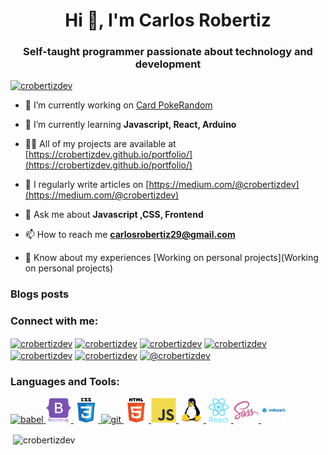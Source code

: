 <h1 align="center">Hi 👋, I'm Carlos Robertiz</h1>
<h3 align="center">Self-taught programmer passionate about technology and development</h3>

<p align="left"> <a href="https://twitter.com/crobertizdev" target="blank"><img src="https://img.shields.io/twitter/follow/crobertizdev?logo=twitter&style=for-the-badge" alt="crobertizdev" /></a> </p>

- 🔭 I’m currently working on [Card PokeRandom](https://crobertizdev.github.io/profile-card/)

- 🌱 I’m currently learning **Javascript, React, Arduino**

- 👨‍💻 All of my projects are available at [https://crobertizdev.github.io/portfolio/](https://crobertizdev.github.io/portfolio/)

- 📝 I regularly write articles on [https://medium.com/@crobertizdev](https://medium.com/@crobertizdev)

- 💬 Ask me about **Javascript ,CSS, Frontend**

- 📫 How to reach me **carlosrobertiz29@gmail.com**

- 📄 Know about my experiences [Working on personal projects](Working on personal projects)

### Blogs posts
<!-- BLOG-POST-LIST:START -->
<!-- BLOG-POST-LIST:END -->

<h3 align="left">Connect with me:</h3>
<p align="left">
<a href="https://codepen.io/crobertizdev" target="blank"><img align="center" src="https://raw.githubusercontent.com/rahuldkjain/github-profile-readme-generator/master/src/images/icons/Social/codepen.svg" alt="crobertizdev" height="30" width="40" /></a>
<a href="https://dev.to/crobertizdev" target="blank"><img align="center" src="https://raw.githubusercontent.com/rahuldkjain/github-profile-readme-generator/master/src/images/icons/Social/devto.svg" alt="crobertizdev" height="30" width="40" /></a>
<a href="https://twitter.com/crobertizdev" target="blank"><img align="center" src="https://raw.githubusercontent.com/rahuldkjain/github-profile-readme-generator/master/src/images/icons/Social/twitter.svg" alt="crobertizdev" height="30" width="40" /></a>
<a href="https://linkedin.com/in/crobertizdev" target="blank"><img align="center" src="https://raw.githubusercontent.com/rahuldkjain/github-profile-readme-generator/master/src/images/icons/Social/linked-in-alt.svg" alt="crobertizdev" height="30" width="40" /></a>
<a href="https://codesandbox.com/crobertizdev" target="blank"><img align="center" src="https://raw.githubusercontent.com/rahuldkjain/github-profile-readme-generator/master/src/images/icons/Social/codesandbox.svg" alt="crobertizdev" height="30" width="40" /></a>
<a href="https://instagram.com/crobertizdev" target="blank"><img align="center" src="https://raw.githubusercontent.com/rahuldkjain/github-profile-readme-generator/master/src/images/icons/Social/instagram.svg" alt="crobertizdev" height="30" width="40" /></a>
<a href="https://medium.com/@crobertizdev" target="blank"><img align="center" src="https://raw.githubusercontent.com/rahuldkjain/github-profile-readme-generator/master/src/images/icons/Social/medium.svg" alt="@crobertizdev" height="30" width="40" /></a>
</p>

<h3 align="left">Languages and Tools:</h3>
<p align="left"> <a href="https://babeljs.io/" target="_blank" rel="noreferrer"> <img src="https://www.vectorlogo.zone/logos/babeljs/babeljs-icon.svg" alt="babel" width="40" height="40"/> </a> <a href="https://getbootstrap.com" target="_blank" rel="noreferrer"> <img src="https://raw.githubusercontent.com/devicons/devicon/master/icons/bootstrap/bootstrap-plain-wordmark.svg" alt="bootstrap" width="40" height="40"/> </a> <a href="https://www.w3schools.com/css/" target="_blank" rel="noreferrer"> <img src="https://raw.githubusercontent.com/devicons/devicon/master/icons/css3/css3-original-wordmark.svg" alt="css3" width="40" height="40"/> </a> <a href="https://git-scm.com/" target="_blank" rel="noreferrer"> <img src="https://www.vectorlogo.zone/logos/git-scm/git-scm-icon.svg" alt="git" width="40" height="40"/> </a> <a href="https://www.w3.org/html/" target="_blank" rel="noreferrer"> <img src="https://raw.githubusercontent.com/devicons/devicon/master/icons/html5/html5-original-wordmark.svg" alt="html5" width="40" height="40"/> </a> <a href="https://developer.mozilla.org/en-US/docs/Web/JavaScript" target="_blank" rel="noreferrer"> <img src="https://raw.githubusercontent.com/devicons/devicon/master/icons/javascript/javascript-original.svg" alt="javascript" width="40" height="40"/> </a> <a href="https://www.linux.org/" target="_blank" rel="noreferrer"> <img src="https://raw.githubusercontent.com/devicons/devicon/master/icons/linux/linux-original.svg" alt="linux" width="40" height="40"/> </a> <a href="https://reactjs.org/" target="_blank" rel="noreferrer"> <img src="https://raw.githubusercontent.com/devicons/devicon/master/icons/react/react-original-wordmark.svg" alt="react" width="40" height="40"/> </a> <a href="https://sass-lang.com" target="_blank" rel="noreferrer"> <img src="https://raw.githubusercontent.com/devicons/devicon/master/icons/sass/sass-original.svg" alt="sass" width="40" height="40"/> </a> <a href="https://webpack.js.org" target="_blank" rel="noreferrer"> <img src="https://raw.githubusercontent.com/devicons/devicon/d00d0969292a6569d45b06d3f350f463a0107b0d/icons/webpack/webpack-original-wordmark.svg" alt="webpack" width="40" height="40"/> </a> </p>

<p>&nbsp;<img align="center" src="https://github-readme-stats.vercel.app/api?username=crobertizdev&show_icons=true&locale=en" alt="crobertizdev" /></p>
